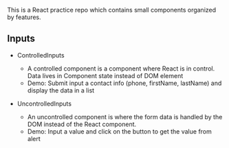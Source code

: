 This is a React practice repo which contains small components organized by features.
## Inputs
- ControlledInputs
   - A controlled component is a component where React is in control. Data lives in Component state instead of DOM element
   - Demo: Submit input a contact info (phone, firstName, lastName) and display the data in a list
   
- UncontrolledInputs
    - An uncontrolled component is where the form data is handled by the DOM instead of the React component.
    - Demo: Input a value and click on the button to get the value from alert


